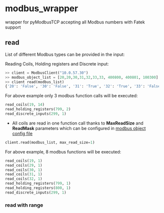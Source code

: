 # modbus_wrapper

wrapper for pyModbusTCP accepting all Modbus numbers with Fatek support

## read

List of different Modbus types can be provided in the input:

Reading Coils, Holding registers and Discrete input:
```python
>> client = ModbusClient("10.0.57.30")
>> modbus_object_list = [20,20,30,31,32,33,33, 400800, 400801, 100300]
>> client read(modbus_list)
{'20': 'False', '30': 'False', '31': 'True', '32': 'True', '33': 'False', '400800': '0', '400801': '0', '100300': 'None'}
```

For above example only 3 modbus function calls will be executed:
```python
read_coils(19, 14)
read_holding_registers(799, 2)
read_discrete_inputs(299, 1)
```

* All coils are read in one function call thanks to **MaxReadSize** and **ReadMask** parameters which can be configured in [modbus object config file](modbus_wrapper/objects/config.py)

```python
client.read(modbus_list, max_read_size=1)
```

For above example, 8 modbus functions will be executed:
```python
read_coils(19, 1)
read_coils(29, 1)
read_coils(30, 1)
read_coils(31, 1)
read_coils(32, 1)
read_holding_registers(799, 1)
read_holding_registers(800, 1)
read_discrete_inputs(299, 1)
```

### read with range

## read_modbus_objects

## write

## write_modbus_objects

## Fatek Support 

### Fatek table

| Modbus | FATEK | Description |
| ------ | ----- | -----------
| 000001～000256 | Y0～Y255 | Discrete Output
| 001001～001256 | X0～X255 | Discrete Input
| 002001～004002 | M0～M2001 | Discrete M Relay
| 006001～007000 | S0～S999 | Discrete S Relay
| 009001～009256 | T0～T255 | Status of T0～T255
| 009501～009756 | C0～C255 | Status of C0～C255
| 400001～404168 | R0～R4167 | Holding Register
| 405001～405999 | R5000～R5998 | Holding Register or ROR
| 406001～408999 | D0～D2998 Data | Register
| 409001～409256 | T0～T255 | Current Value of T0～T255
| 409501～409700 | C0～C199 | Current Value of C0～C199( 16-bit)
| 409701～409812 | C200～C255 | Current Value of C200～C255( 32-bit)
